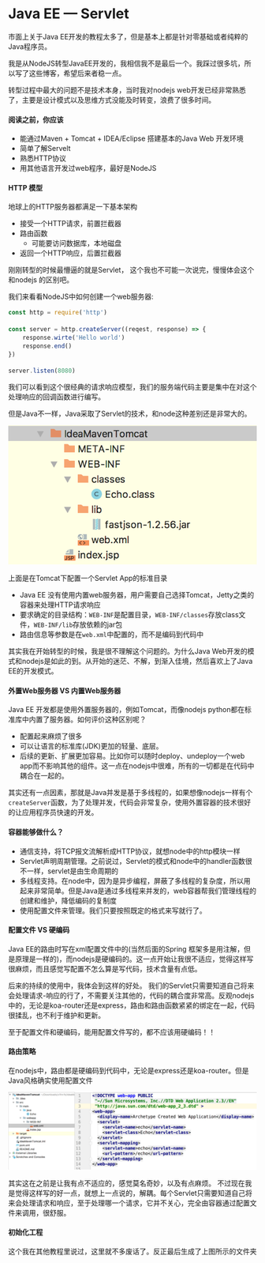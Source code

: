 # Java EE — Servlet

市面上关于Java EE开发的教程太多了，但是基本上都是针对零基础或者纯粹的Java程序员。

我是从NodeJS转型JavaEE开发的，我相信我不是最后一个。我踩过很多坑，所以写了这些博客，希望后来者稳一点。

转型过程中最大的问题不是技术本身，当时我对nodejs web开发已经非常熟悉了，主要是设计模式以及思维方式没能及时转变，浪费了很多时间。

#### 阅读之前，你应该

- 能通过Maven + Tomcat + IDEA/Eclipse 搭建基本的Java Web 开发环境
- 简单了解Servelt
- 熟悉HTTP协议
- 用其他语言开发过web程序，最好是NodeJS



#### HTTP 模型

地球上的HTTP服务器都满足一下基本架构

- 接受一个HTTP请求，前置拦截器
- 路由函数
  - 可能要访问数据库，本地磁盘
- 返回一个HTTP响应，后置拦截器



刚刚转型的时候最懵逼的就是Servlet， 这个我也不可能一次说完，慢慢体会这个和nodejs 的区别吧。

我们来看看NodeJS中如何创建一个web服务器:

```js
const http = require('http')

const server = http.createServer((reqest, response) => {
    response.wirte('Hello world')
    response.end()
})

server.listen(8080)
```

我们可以看到这个很经典的请求响应模型，我们的服务端代码主要是集中在对这个处理响应的回调函数进行编写。

但是Java不一样，Java采取了Servlet的技术，和node这种差别还是非常大的。



![20190406100130](assets/20190406100130.png)

上面是在Tomcat下配置一个Servlet App的标准目录

- Java EE 没有使用内置web服务器，用户需要自己选择Tomcat，Jetty之类的容器来处理HTTP请求响应
- 要求确定的目录结构：`WEB-INF`是配置目录，`WEB-INF/classes`存放class文件，`WEB-INF/lib`存放依赖的jar包
- 路由信息等参数是在`web.xml`中配置的，而不是编码到代码中



其实我在开始转型的时候，我是很不理解这个问题的。为什么Java Web开发的模式和nodejs是如此的到。从开始的迷茫、不解，到渐入佳境，然后喜欢上了Java EE的开发模式。



#### 外置Web服务器 VS 内置Web服务器

Java EE 开发都是使用外置服务器的，例如Tomcat，而像nodejs python都在标准库中内置了服务器。如何评价这种区别呢？

- 配置起来麻烦了很多
- 可以让语言的标准库(JDK)更加的轻量、底层。
- 后续的更新、扩展更加容易。比如你可以随时deploy、undeploy一个web app而不影响其他的组件。这一点在nodejs中很难，所有的一切都是在代码中耦合在一起的。



其实还有一点因素，那就是Java并发是基于多线程的，如果想像nodejs一样有个`createServer`函数，为了处理并发，代码会非常复杂，使用外置容器的技术很好的让应用程序员快速的开发。



#### 容器能够做什么？

- 通信支持，将TCP报文流解析成HTTP协议，就想node中的http模块一样
- Servlet声明周期管理。之前说过，Servlet的模式和node中的handler函数很不一样，servlet是由生命周期的
- 多线程支持。在node中，因为是异步编程，屏蔽了多线程的复杂度，所以用起来非常简单。但是Java是通过多线程来并发的，web容器帮我们管理线程的创建和维护，降低编码的复制度
- 使用配置文件来管理。我们只要按照既定的格式来写就行了。



#### 配置文件 VS 硬编码

Java EE的路由时写在xml配置文件中的(当然后面的Spring 框架多是用注解，但是原理是一样的)，而nodejs是硬编码的。这一点开始让我很不适应，觉得这样写很麻烦，而且感觉写配置不怎么算是写代码，技术含量有点低。

后来的持续的使用中，我体会到这样的好处。 我们的Servlet只需要知道自己将来会处理请求-响应的行了，不需要关注其他的，代码的耦合度非常高。反观nodejs中的，无论是koa-router还是express，路由和路由函数紧紧的绑定在一起，代码很揉乱，也不利于维护和更新。

至于配置文件和硬编码，能用配置文件写的，都不应该用硬编码！！



#### 路由策略

在nodejs中，路由都是硬编码到代码中，无论是express还是koa-router。但是Java风格确实使用配置文件

![20190406100510](assets/20190406100510.png)

其实这在之前是让我有点不适应的，感觉莫名奇妙，以及有点麻烦。 不过现在我是觉得这样写的好一点，就想上一点说的，解耦。每个Servlet只需要知道自己将来会处理请求和响应，至于处理哪一个请求，它并不关心，完全由容器通过配置文件来调用，很舒服。

#### 初始化工程

这个我在其他教程里说过，这里就不多废话了。反正最后生成了上图所示的文件夹

```

```

